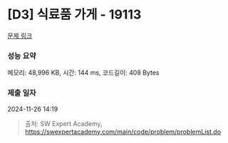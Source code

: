 # [D3] 식료품 가게 - 19113 

[문제 링크](https://swexpertacademy.com/main/code/problem/problemDetail.do?contestProbId=AYxCRFA6iiEDFASu) 

### 성능 요약

메모리: 48,996 KB, 시간: 144 ms, 코드길이: 408 Bytes

### 제출 일자

2024-11-26 14:19



> 출처: SW Expert Academy, https://swexpertacademy.com/main/code/problem/problemList.do